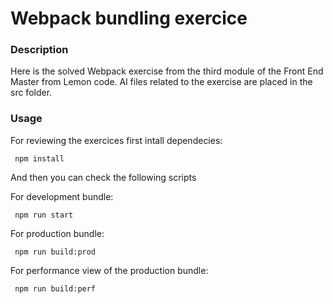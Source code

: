 # Webpack bundling exercice

### Description

Here is the solved Webpack exercise from the third module of the Front End Master from Lemon code.
Al files related to the exercise are placed in the src folder.


### Usage

For reviewing the exercices first intall dependecies:
```console
 npm install
```

And then you can check the following scripts

For development bundle:
```console
 npm run start
```

For production bundle:
```console
 npm run build:prod
```

For performance view of the production bundle:
```console
 npm run build:perf
```

